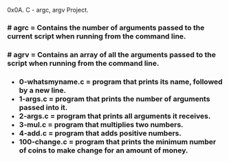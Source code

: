 0x0A. C - argc, argv Project.

<h3># agrc = Contains the number of arguments passed to the current script when running from the command line. <h3>
<h3># agrv = Contains an array of all the arguments passed to the script when running from the command line. <h3>

* 0-whatsmyname.c = program that prints its name, followed by a new line.
* 1-args.c = program that prints the number of arguments passed into it.
* 2-args.c = program that prints all arguments it receives.
* 3-mul.c = program that multiplies two numbers.
* 4-add.c = program that adds positive numbers.
* 100-change.c = program that prints the minimum number of coins to make change for an amount of money.